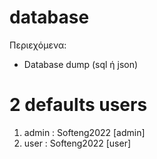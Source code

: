 # database

Περιεχόμενα:

- Database dump (sql ή json)

# 2 defaults users
1. admin : Softeng2022 [admin]
2. user : Softeng2022 [user]
